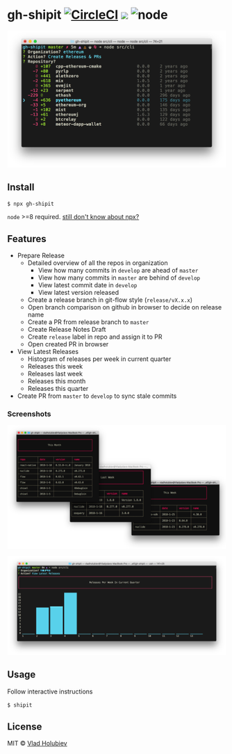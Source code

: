 # gh-shipit [![CircleCI](https://img.shields.io/circleci/project/github/vladgolubev/gh-shipit.svg)](https://circleci.com/gh/vladgolubev/gh-shipit) ![](https://img.shields.io/badge/code_style-prettier-ff69b4.svg) ![node](https://img.shields.io/node/v/gh-shipit.svg)

![](media/demo-diff.png)

## Install

```
$ npx gh-shipit
```

`node` >=8 required. [still don't know about npx?](https://medium.com/@maybekatz/introducing-npx-an-npm-package-runner-55f7d4bd282b)

## Features

- Prepare Release
  - Detailed overview of all the repos in organization
    - View how many commits in `develop` are ahead of `master`
    - View how many commits in `master` are behind of `develop`
    - View latest commit date in `develop`
    - View latest version released
  - Create a release branch in git-flow style (`release/vX.x.x`)
  - Open branch comparison on github in browser to decide on release name
  - Create a PR from release branch to `master`
  - Create Release Notes Draft
  - Create `release` label in repo and assign it to PR
  - Open created PR in browser
- View Latest Releases
  - Histogram of releases per week in current quarter
  - Releases this week
  - Releases last week
  - Releases this month
  - Releases this quarter
- Create PR from `master` to `develop` to sync stale commits

### Screenshots

![](media/demo-releases.png)

![](media/demo-histogram.png)

## Usage

Follow interactive instructions

```bash
$ shipit
```

## License

MIT © [Vlad Holubiev](http://vladholubiev.com)
